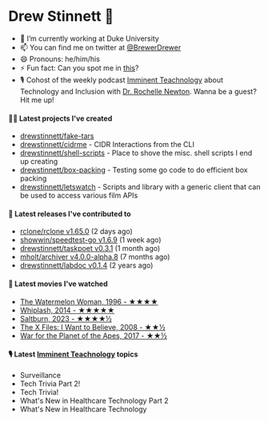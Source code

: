 
# Drew Stinnett 👋

- 🔭 I’m currently working at Duke University
- 📫 You can find me on twitter at [@BrewerDrewer](https://twitter.com/BrewerDrewer)
- 😄 Pronouns: he/him/his
- ⚡ Fun fact: Can you spot me in [this](https://www.youtube.com/watch?v=oL9WnB0qHBA)?
- 🎙 Cohost of the weekly podcast [Imminent Teachnology](https://podcast.imminentteachnology.com/) about Technology and Inclusion with [Dr. Rochelle Newton](https://www.linkedin.com/in/drrochellenewton/). Wanna be a guest? Hit me up!

#### 👨‍💻 Latest projects I've created
- [drewstinnett/fake-tars](https://github.com/drewstinnett/fake-tars)
- [drewstinnett/cidrme](https://github.com/drewstinnett/cidrme) - CIDR Interactions from the CLI
- [drewstinnett/shell-scripts](https://github.com/drewstinnett/shell-scripts) - Place to shove the misc. shell scripts I end up creating
- [drewstinnett/box-packing](https://github.com/drewstinnett/box-packing) - Testing some go code to do efficient box packing
- [drewstinnett/letswatch](https://github.com/drewstinnett/letswatch) - Scripts and library with a generic client that can be used to access various film APIs

#### 🚀 Latest releases I've contributed to
- [rclone/rclone v1.65.0](https://github.com/rclone/rclone/releases/tag/v1.65.0) (2 days ago)
- [showwin/speedtest-go v1.6.9](https://github.com/showwin/speedtest-go/releases/tag/v1.6.9) (1 week ago)
- [drewstinnett/taskpoet v0.3.1](https://github.com/drewstinnett/taskpoet/releases/tag/v0.3.1) (1 month ago)
- [mholt/archiver v4.0.0-alpha.8](https://github.com/mholt/archiver/releases/tag/v4.0.0-alpha.8) (7 months ago)
- [drewstinnett/labdoc v0.1.4](https://github.com/drewstinnett/labdoc/releases/tag/v0.1.4) (2 years ago)

#### 🍿 Latest movies I've watched
- [The Watermelon Woman, 1996 - ★★★★](https://letterboxd.com/mondodrew/film/the-watermelon-woman/)
- [Whiplash, 2014 - ★★★★★](https://letterboxd.com/mondodrew/film/whiplash-2014/)
- [Saltburn, 2023 - ★★★★½](https://letterboxd.com/mondodrew/film/saltburn/)
- [The X Files: I Want to Believe, 2008 - ★★½](https://letterboxd.com/mondodrew/film/the-x-files-i-want-to-believe/)
- [War for the Planet of the Apes, 2017 - ★★½](https://letterboxd.com/mondodrew/film/war-for-the-planet-of-the-apes/)

#### 🎙 Latest [Imminent Teachnology](https://podcast.imminentteachnology.com/) topics
- Surveillance
- Tech Trivia Part 2!
- Tech Trivia!
- What&#39;s New in Healthcare Technology Part 2
- What&#39;s New in Healthcare Technology
